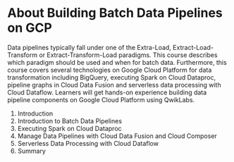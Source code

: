 # About Building Batch Data Pipelines on GCP

Data pipelines typically fall under one of the Extra-Load, Extract-Load-Transform or Extract-Transform-Load paradigms. This course describes which paradigm should be used and when for batch data. Furthermore, this course covers several technologies on Google Cloud Platform for data transformation including BigQuery, executing Spark on Cloud Dataproc, pipeline graphs in Cloud Data Fusion and serverless data processing with Cloud Dataflow. Learners will get hands-on experience building data pipeline components on Google Cloud Platform using QwikLabs.

1. Introduction
2. Introduction to Batch Data Pipelines
3. Executing Spark on Cloud Dataproc
4. Manage Data Pipelines with Cloud Data Fusion and Cloud Composer
5. Serverless Data Processing with Cloud Dataflow
6. Summary